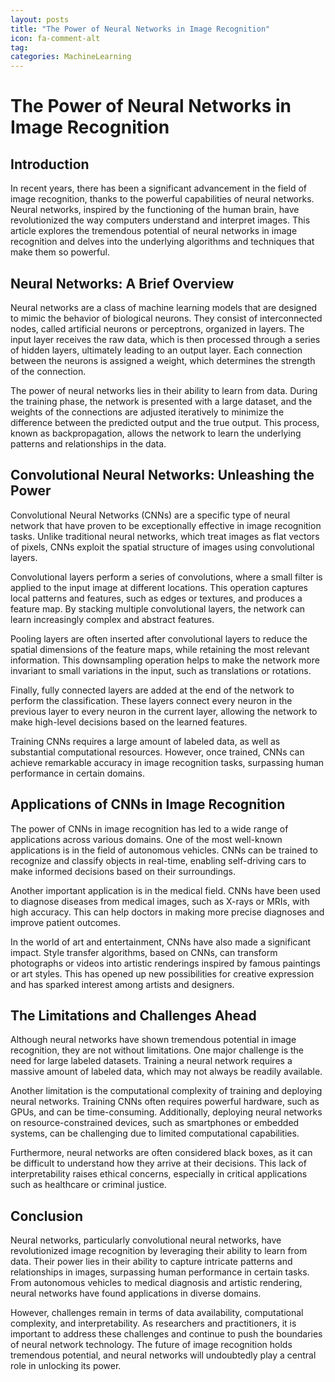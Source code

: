 ```yaml
---
layout: posts
title: "The Power of Neural Networks in Image Recognition"
icon: fa-comment-alt
tag:      
categories: MachineLearning
---
```



# The Power of Neural Networks in Image Recognition

## Introduction

In recent years, there has been a significant advancement in the field of image recognition, thanks to the powerful capabilities of neural networks. Neural networks, inspired by the functioning of the human brain, have revolutionized the way computers understand and interpret images. This article explores the tremendous potential of neural networks in image recognition and delves into the underlying algorithms and techniques that make them so powerful.

## Neural Networks: A Brief Overview

Neural networks are a class of machine learning models that are designed to mimic the behavior of biological neurons. They consist of interconnected nodes, called artificial neurons or perceptrons, organized in layers. The input layer receives the raw data, which is then processed through a series of hidden layers, ultimately leading to an output layer. Each connection between the neurons is assigned a weight, which determines the strength of the connection.

The power of neural networks lies in their ability to learn from data. During the training phase, the network is presented with a large dataset, and the weights of the connections are adjusted iteratively to minimize the difference between the predicted output and the true output. This process, known as backpropagation, allows the network to learn the underlying patterns and relationships in the data.

## Convolutional Neural Networks: Unleashing the Power

Convolutional Neural Networks (CNNs) are a specific type of neural network that have proven to be exceptionally effective in image recognition tasks. Unlike traditional neural networks, which treat images as flat vectors of pixels, CNNs exploit the spatial structure of images using convolutional layers.

Convolutional layers perform a series of convolutions, where a small filter is applied to the input image at different locations. This operation captures local patterns and features, such as edges or textures, and produces a feature map. By stacking multiple convolutional layers, the network can learn increasingly complex and abstract features.

Pooling layers are often inserted after convolutional layers to reduce the spatial dimensions of the feature maps, while retaining the most relevant information. This downsampling operation helps to make the network more invariant to small variations in the input, such as translations or rotations.

Finally, fully connected layers are added at the end of the network to perform the classification. These layers connect every neuron in the previous layer to every neuron in the current layer, allowing the network to make high-level decisions based on the learned features.

Training CNNs requires a large amount of labeled data, as well as substantial computational resources. However, once trained, CNNs can achieve remarkable accuracy in image recognition tasks, surpassing human performance in certain domains.

## Applications of CNNs in Image Recognition

The power of CNNs in image recognition has led to a wide range of applications across various domains. One of the most well-known applications is in the field of autonomous vehicles. CNNs can be trained to recognize and classify objects in real-time, enabling self-driving cars to make informed decisions based on their surroundings.

Another important application is in the medical field. CNNs have been used to diagnose diseases from medical images, such as X-rays or MRIs, with high accuracy. This can help doctors in making more precise diagnoses and improve patient outcomes.

In the world of art and entertainment, CNNs have also made a significant impact. Style transfer algorithms, based on CNNs, can transform photographs or videos into artistic renderings inspired by famous paintings or art styles. This has opened up new possibilities for creative expression and has sparked interest among artists and designers.

## The Limitations and Challenges Ahead

Although neural networks have shown tremendous potential in image recognition, they are not without limitations. One major challenge is the need for large labeled datasets. Training a neural network requires a massive amount of labeled data, which may not always be readily available.

Another limitation is the computational complexity of training and deploying neural networks. Training CNNs often requires powerful hardware, such as GPUs, and can be time-consuming. Additionally, deploying neural networks on resource-constrained devices, such as smartphones or embedded systems, can be challenging due to limited computational capabilities.

Furthermore, neural networks are often considered black boxes, as it can be difficult to understand how they arrive at their decisions. This lack of interpretability raises ethical concerns, especially in critical applications such as healthcare or criminal justice.

## Conclusion

Neural networks, particularly convolutional neural networks, have revolutionized image recognition by leveraging their ability to learn from data. Their power lies in their ability to capture intricate patterns and relationships in images, surpassing human performance in certain tasks. From autonomous vehicles to medical diagnosis and artistic rendering, neural networks have found applications in diverse domains.

However, challenges remain in terms of data availability, computational complexity, and interpretability. As researchers and practitioners, it is important to address these challenges and continue to push the boundaries of neural network technology. The future of image recognition holds tremendous potential, and neural networks will undoubtedly play a central role in unlocking its power.
